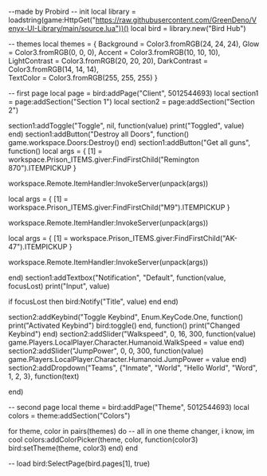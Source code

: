 --made by Probird
-- init
local library = loadstring(game:HttpGet("https://raw.githubusercontent.com/GreenDeno/Venyx-UI-Library/main/source.lua"))()
local bird = library.new("Bird Hub")

-- themes
local themes = {
Background = Color3.fromRGB(24, 24, 24),
Glow = Color3.fromRGB(0, 0, 0),
Accent = Color3.fromRGB(10, 10, 10),
LightContrast = Color3.fromRGB(20, 20, 20),
DarkContrast = Color3.fromRGB(14, 14, 14),  
TextColor = Color3.fromRGB(255, 255, 255)
}

-- first page
local page = bird:addPage("Client", 5012544693)
local section1 = page:addSection("Section 1")
local section2 = page:addSection("Section 2")

section1:addToggle("Toggle", nil, function(value)
print("Toggled", value)
end)
section1:addButton("Destroy all Doors", function()
game.workspace.Doors:Destroy()
end)
section1:addButton("Get all guns", function()
local args = {
    [1] = workspace.Prison_ITEMS.giver:FindFirstChild("Remington 870").ITEMPICKUP
}

workspace.Remote.ItemHandler:InvokeServer(unpack(args))

local args = {
    [1] = workspace.Prison_ITEMS.giver:FindFirstChild("M9").ITEMPICKUP
}

workspace.Remote.ItemHandler:InvokeServer(unpack(args))

local args = {
    [1] = workspace.Prison_ITEMS.giver:FindFirstChild("AK-47").ITEMPICKUP
}

workspace.Remote.ItemHandler:InvokeServer(unpack(args))

end)
section1:addTextbox("Notification", "Default", function(value, focusLost)
print("Input", value)

if focusLost then
bird:Notify("Title", value)
end
end)

section2:addKeybind("Toggle Keybind", Enum.KeyCode.One, function()
print("Activated Keybind")
bird:toggle()
end, function()
print("Changed Keybind")
end)
section2:addSlider("Walkspeed", 0, 16, 300, function(value)
game.Players.LocalPlayer.Character.Humanoid.WalkSpeed = value
end)
section2:addSlider("JumpPower", 0, 0, 300, function(value)
game.Players.LocalPlayer.Character.Humanoid.JumpPower = value
end)
section2:addDropdown("Teams", {"Inmate", "World", "Hello World", "Word", 1, 2, 3}, function(text)

end)

-- second page
local theme = bird:addPage("Theme", 5012544693)
local colors = theme:addSection("Colors")

for theme, color in pairs(themes) do -- all in one theme changer, i know, im cool
colors:addColorPicker(theme, color, function(color3)
    bird:setTheme(theme, color3)
end)
end

-- load
bird:SelectPage(bird.pages[1], true)
